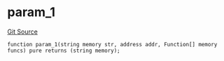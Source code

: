 # param_1
[Git Source](https://github.com/metacontract/mc/blob/20ed737f21a46d89afffe1322a75b1ecfcacff9a/src/devkit/Flattened.sol)


```solidity
function param_1(string memory str, address addr, Function[] memory funcs) pure returns (string memory);
```

